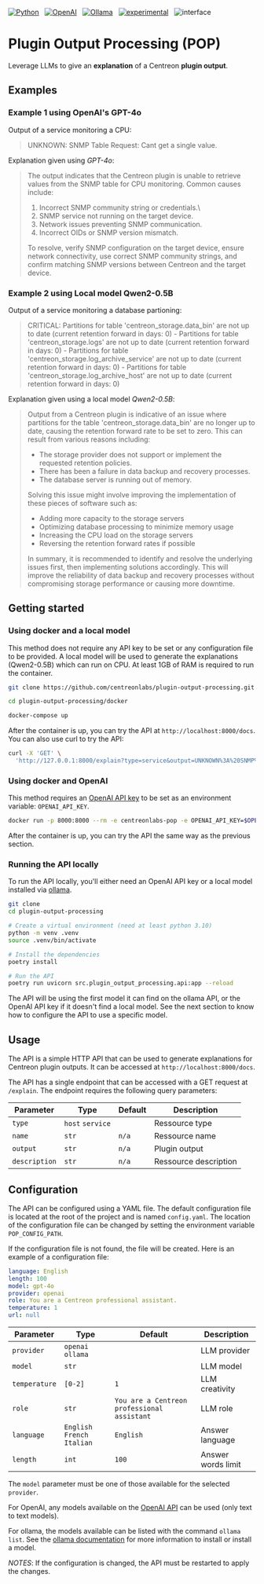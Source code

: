 [![Python](https://img.shields.io/badge/Python-3%2E11-blue?logo=python)](https://devguide.python.org/versions/) &nbsp;
[![OpenAI](https://img.shields.io/badge/OpenAI-GPT--4o-green?logo=openai)](https://platform.openai.com/docs/models/gpt-4o) &nbsp;
[![Ollama](https://img.shields.io/badge/Local%20LLM-Ollama-green?logo=github)](https://github.com/ollama/ollama) &nbsp;
[![experimental](https://img.shields.io/badge/stability-experimental-red)](http://github.com/badges/stability-badges) &nbsp;
![interface](https://img.shields.io/badge/Interface-API-darkgreen?logo=fastapi)

# **P**lugin **O**utput **P**rocessing (POP)

Leverage LLMs to give an **explanation** of a Centreon **plugin output**.

## Examples

### Example 1 using OpenAI's GPT-4o

Output of a service monitoring a CPU:

> UNKNOWN: SNMP Table Request: Cant get a single value.

Explanation given using _GPT-4o_: 
> The output indicates that the Centreon plugin is unable to retrieve values from the SNMP table for CPU monitoring. Common causes include:
> 
>   1. Incorrect SNMP community string or credentials.\
>   2. SNMP service not running on the target device.
>   3. Network issues preventing SNMP communication.
>   4. Incorrect OIDs or SNMP version mismatch.
> 
> To resolve, verify SNMP configuration on the target device, ensure network connectivity, use correct SNMP community strings, and confirm matching SNMP versions between Centreon and the target device.

### Example 2 using Local model Qwen2-0.5B

Output of a service monitoring a database partioning: 

> CRITICAL: Partitions for table 'centreon_storage.data_bin' are not up to date (current retention forward in days: 0) - Partitions for table 'centreon_storage.logs' are not up to date (current retention forward in days: 0) - Partitions for table 'centreon_storage.log_archive_service' are not up to date (current retention forward in days: 0) - Partitions for table 'centreon_storage.log_archive_host' are not up to date (current retention forward in days: 0)

Explanation given using a local model _Qwen2-0.5B_:

> Output from a Centreon plugin is indicative of an issue where partitions for the table 'centreon_storage.data_bin' are no longer up to date, causing the retention forward rate to be set to zero. This can result from various reasons including:
>   * The storage provider does not support or implement the requested retention policies.
>   * There has been a failure in data backup and recovery processes.
>   * The database server is running out of memory.
> 
> Solving this issue might involve improving the implementation of these pieces of software such as:
>   * Adding more capacity to the storage servers
>   * Optimizing database processing to minimize memory usage
>   * Increasing the CPU load on the storage servers
>   * Reversing the retention forward rates if possible
> 
> In summary, it is recommended to identify and resolve the underlying issues first, then implementing solutions accordingly. This will improve the reliability of data backup and recovery processes without compromising storage performance or causing more downtime.

## Getting started

### Using docker and a local model

This method does not require any API key to be set or any configuration file to be provided.
A local model will be used to generate the explanations (Qwen2-0.5B) which can run on CPU.
At least 1GB of RAM is required to run the container.

```bash
git clone https://github.com/centreonlabs/plugin-output-processing.git

cd plugin-output-processing/docker

docker-compose up
```

After the container is up, you can try the API at `http://localhost:8000/docs`.
You can also use curl to try the API:

```bash
curl -X 'GET' \
  'http://127.0.0.1:8000/explain?type=service&output=UNKNOWN%3A%20SNMP%20Table%20Request%3A%20Cant%20get%20a%20single%20value.&name=n%2Fa&description=cpu'
```

### Using docker and OpenAI

This method requires an [OpenAI API key](https://help.openai.com/en/articles/4936850-where-do-i-find-my-openai-api-key) to be set as an environment variable: `OPENAI_API_KEY`.

```bash
docker run -p 8000:8000 --rm -e centreonlabs-pop -e OPENAI_API_KEY=$OPENAI_API_KEY centreonlabs/pop
```

After the container is up, you can try the API the same way as the previous section.

### Running the API locally

To run the API locally, you'll either need an OpenAI API key or a local model installed via [ollama](https://help.openai.com/en/articles/4936850-where-do-i-find-my-openai-api-key).

```bash
git clone
cd plugin-output-processing

# Create a virtual environment (need at least python 3.10)
python -m venv .venv
source .venv/bin/activate

# Install the dependencies
poetry install

# Run the API
poetry run uvicorn src.plugin_output_processing.api:app --reload
```

The API will be using the first model it can find on the ollama API, or the OpenAI API key if it doesn't find a local model.
See the next section to know how to configure the API to use a specific model.

## Usage

The API is a simple HTTP API that can be used to generate explanations for Centreon plugin outputs.
It can be accessed at `http://localhost:8000/docs`.

The API has a single endpoint that can be accessed with a GET request at `/explain`.
The endpoint requires the following query parameters:

| Parameter     | Type             | Default | Description           |
| ------------- | ---------------- | ------- | --------------------- |
| `type`        | `host` `service` |         | Ressource type        |
| `name`        | `str`            | `n/a`   | Ressource name        |
| `output`      | `str`            | `n/a`   | Plugin output         |
| `description` | `str`            | `n/a`   | Ressource description |


## Configuration

The API can be configured using a YAML file. 
The default configuration file is located at the root of the project and is named `config.yaml`.
The location of the configuration file can be changed by setting the environment variable `POP_CONFIG_PATH`.

If the configuration file is not found, the file will be created.
Here is an example of a configuration file:

```yaml
language: English
length: 100
model: gpt-4o
provider: openai
role: You are a Centreon professional assistant.
temperature: 1
url: null
```

| Parameter     | Type                         | Default                                     | Description        |
| ------------- | ---------------------------- | ------------------------------------------- | ------------------ |
| `provider`    | `openai` `ollama`            |                                             | LLM provider       |
| `model`       | `str`                        |                                             | LLM model          |
| `temperature` | `[0-2]`                      | `1`                                         | LLM creativity     |
| `role`        | `str`                        | `You are a Centreon professional assistant` | LLM role           |
| `language`    | `English` `French` `Italian` | `English`                                   | Answer language    |
| `length`      | `int`                        | `100`                                       | Answer words limit |

The `model` parameter must be one of those available for the selected `provider`.

For OpenAI, any models available on the [OpenAI API](https://platform.openai.com/docs/models) can be used (only text to text models).

For ollama, the models available can be listed with the command `ollama list`.
See the [ollama documentation](https://ollama.com/) for more information to install or install a model.

_NOTES_: If the configuration is changed, the API must be restarted to apply the changes.
